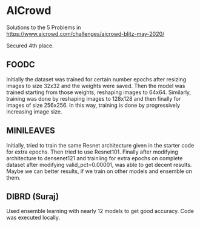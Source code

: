 # AICrowd
Solutions to the 5 Problems in https://www.aicrowd.com/challenges/aicrowd-blitz-may-2020/

Secured 4th place.

## FOODC
Initially the dataset was trained for certain number epochs after resizing images to size 32x32 and the weights were saved.
Then the model was trained starting from those weights, reshaping images to 64x64. Similarly, training was done by reshaping images to 128x128 and then finally for images of size 256x256.
In this way, training is done by progressively increasing image size.


## MINILEAVES
Initially, tried to train the same Resnet architecture given in the starter code for extra epochs. Then tried to use Resnet101. Finally after modifying architecture to densenet121 and trainiing for extra epochs on complete dataset after modifying valid_pct=0.00001, was able to get decent results. Maybe we can better results, if we train on other models and ensemble on them.

## DIBRD (Suraj)
Used ensemble learning with nearly 12 models to get good accuracy. Code was executed locally.

